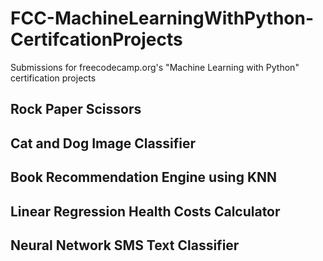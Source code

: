# FCC-MachineLearningWithPython-CertifcationProjects
Submissions for freecodecamp.org's "Machine Learning with Python" certification projects

## Rock Paper Scissors
## Cat and Dog Image Classifier
## Book Recommendation Engine using KNN
## Linear Regression Health Costs Calculator
## Neural Network SMS Text Classifier
